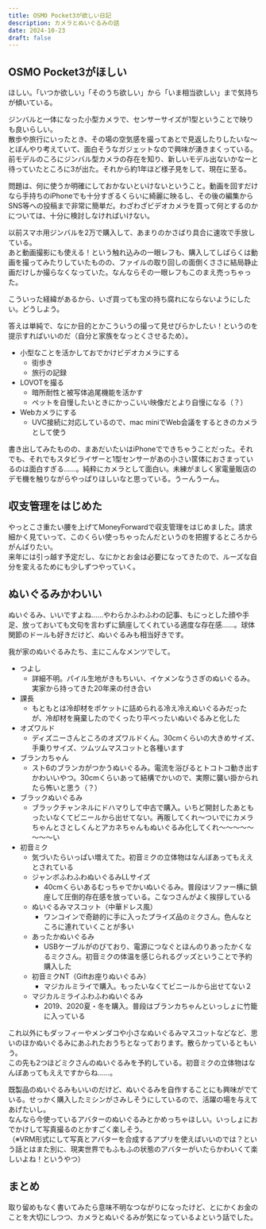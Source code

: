 ```yaml
---
title: OSMO Pocket3が欲しい日記
description: カメラとぬいぐるみの話
date: 2024-10-23
draft: false
---
```

## OSMO Pocket3がほしい
ほしい。「いつか欲しい」「そのうち欲しい」から「いま相当欲しい」まで気持ちが傾いている。

ジンバルと一体になった小型カメラで、センサーサイズが1型ということで映りも良いらしい。  
散歩や旅行にいったとき、その場の空気感を撮ってあとで見返したりしたいな～とぼんやり考えていて、面白そうなガジェットなので興味が湧きまくっている。前モデルのころにジンバル型カメラの存在を知り、新しいモデル出ないかなーと待っていたところに3が出た。それから約1年ほど様子見をして、現在に至る。

問題は、何に使うか明確にしておかないといけないということ。動画を回すだけなら手持ちのiPhoneでも十分すぎるくらいに綺麗に映るし、その後の編集からSNS等への投稿まで非常に簡単だ。わざわざビデオカメラを買って何とするのかについては、十分に検討しなければいけない。

以前スマホ用ジンバルを2万で購入して、あまりのかさばり具合に速攻で手放している。  
あと動画撮影にも使える！という触れ込みの一眼レフも、購入してしばらくは動画を撮ってみたりしていたものの、ファイルの取り回しの面倒くささに結局静止画だけしか撮らなくなっていた。なんならその一眼レフもこのまえ売っちゃった。

こういった経緯があるから、いざ買っても宝の持ち腐れにならないようにしたい。どうしよう。

答えは単純で、なにか目的とかこういうの撮って見せびらかしたい！というのを提示すればいいのだ（自分と家族をなっとくさせるため）。

- 小型なことを活かしておでかけビデオカメラにする
  - 街歩き
  - 旅行の記録
- LOVOTを撮る
  - 暗所耐性と被写体追尾機能を活かす
  - ペットを自慢したいときにかっこいい映像だとより自慢になる（？）
- Webカメラにする
  - UVC接続に対応しているので、mac miniでWeb会議をするときのカメラとして使う

書き出してみたものの、まあだいたいはiPhoneでできちゃうことだった。それでも、それでもスタビライザーと1型センサーがあの小さい筐体におさまっているのは面白すぎる……。純粋にカメラとして面白い。未練がましく家電量販店のデモ機を触りながらやっぱりほしいなと思っている。うーんうーん。

## 収支管理をはじめた
やっとこさ重たい腰を上げてMoneyForwardで収支管理をはじめました。請求細かく見ていって、このくらい使っちゃったんだというのを把握するところからがんばりたい。  
来年には引っ越す予定だし、なにかとお金は必要になってきたので、ルーズな自分を変えるためにも少しずつやっていく。

## ぬいぐるみかわいい
ぬいぐるみ、いいですよね……やわらかふわふわの記事、もにっとした顔や手足、放っておいても文句を言わずに鎮座してくれている適度な存在感……。球体関節のドールも好きだけど、ぬいぐるみも相当好きです。

我が家のぬいぐるみたち、主にこんなメンツでして。
- つよし
  - 詳細不明。パイル生地がきもちいい、イケメンなうさぎのぬいぐるみ。実家から持ってきた20年来の付き合い
- 課長 
  - もともとは冷却材をポケットに詰められる冷え冷えぬいぐるみだったが、冷却材を廃棄したのでくったり平べったいぬいぐるみと化した
- オズワルド
  - ディズニーさんところのオズワルドくん。30cmくらいの大きめサイズ、手乗りサイズ、ツムツムマスコットと各種います
- ブランカちゃん
  - スト6のブランカがつかうぬいぐるみ。電流を浴びるとトコトコ動き出すかわいいやつ。30cmくらいあって結構でかいので、実際に襲い掛かられたら怖いと思う（？）
- ブラックぬいぐるみ
  - ブラックチャンネルにドハマりして中古で購入。いちど開封したあともったいなくてビニールから出せてない。再販してくれ～ついでにカメラちゃんとさとしくんとアカネちゃんもぬいぐるみ化してくれ～～～～～～～～い
- 初音ミク
  - 気づいたらいっぱい増えてた。初音ミクの立体物はなんぼあってもええとされている
  - ジャンボふわふわぬいぐるみLLサイズ
    - 40cmくらいあるむっちゃでかいぬいぐるみ。普段はソファー横に鎮座して圧倒的存在感を放っている。こなつさんがよく挨拶している
  - ぬいぐるみマスコット（中華ドレス風）
    - ワンコインで奇跡的に手に入ったプライズ品のミクさん。色んなところに連れていくことが多い
  - あったかぬいぐるみ
    - USBケーブルがのびており、電源につなぐとほんのりあったかくなるミクさん。初音ミクの体温を感じられるグッズということで予約購入した
  - 初音ミクNT（Giftお座りぬいぐるみ）
    - マジカルミライで購入。もったいなくてビニールから出せてない２
  - マジカルミライふわふわぬいぐるみ
    - 2019、2020夏・冬を購入。普段はブランカちゃんといっしょに竹籠に入っている

これ以外にもダッフィーやメンダコや小さなぬいぐるみマスコットなどなど、思いのほかぬいぐるみにあふれたおうちとなっております。散らかっているともいう。  
この先も2つほどミクさんのぬいぐるみを予約している。初音ミクの立体物はなんぼあってもええですからね……。

既製品のぬいぐるみもいいのだけど、ぬいぐるみを自作することにも興味がでている。せっかく購入したミシンがさみしそうにしているので、活躍の場を与えてあげたいし。  
なんなら今使っているアバターのぬいぐるみとかめっちゃほしい。いっしょにおでかけして写真撮るのとかすごく楽しそう。  
（※VRM形式にして写真とアバターを合成するアプリを使えばいいのでは？という話とはまた別に、現実世界でもふもふの状態のアバターがいたらかわいくて楽しいよね！というやつ）

## まとめ
取り留めもなく書いてみたら意味不明なつながりになったけど、とにかくお金のことを大切にしつつ、カメラとぬいぐるみが気になっているよという話でした。